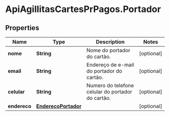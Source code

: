 # ApiAgillitasCartesPrPagos.Portador

## Properties
Name | Type | Description | Notes
------------ | ------------- | ------------- | -------------
**nome** | **String** | Nome do portador do cartão. | [optional] 
**email** | **String** | Endereço  de e-mail do portador do cartão. | [optional] 
**celular** | **String** | Numero do telefone celular do portador do cartão. | [optional] 
**endereco** | [**EnderecoPortador**](EnderecoPortador.md) |  | [optional] 


